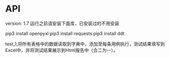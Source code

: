 # API
version: 1.7
运行之前请安装下面库，已安装过的不用安装

pip3 install openpyxl
pip3 install requests
pip3 install ddt

test_1,将所有表格中的数据读取到字典中，添加至每条用例执行，测试结果填写到Excel中，并将测试结果展示到Html报告中（合二为一）。
